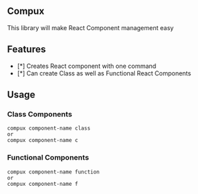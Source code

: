 ## Compux

This library will make React Component management easy

## Features

- [*] Creates React component with one command
- [*] Can create Class as well as Functional React Components

## Usage

### Class Components

```
compux component-name class
or
compux component-name c
```

### Functional Components

```
compux component-name function
or
compux component-name f
```

